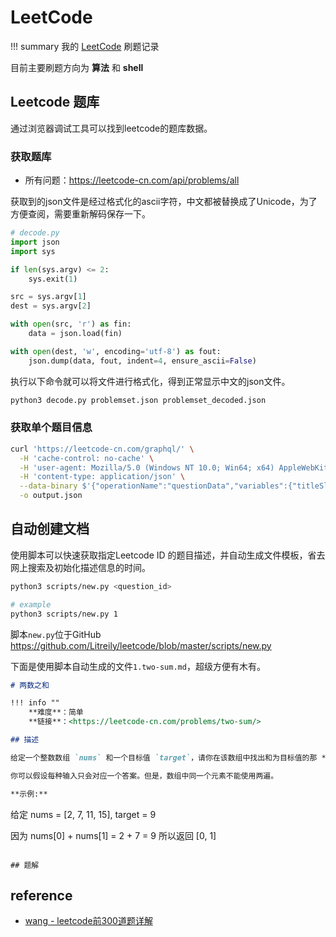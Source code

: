 # LeetCode

!!! summary
    我的 [LeetCode](https://leetcode-cn.com/) 刷题记录

目前主要刷题方向为 **算法** 和 **shell**

## Leetcode 题库

通过浏览器调试工具可以找到leetcode的题库数据。

### 获取题库

- 所有问题：<https://leetcode-cn.com/api/problems/all>

获取到的json文件是经过格式化的ascii字符，中文都被替换成了Unicode，为了方便查阅，需要重新解码保存一下。

```py
# decode.py
import json
import sys

if len(sys.argv) <= 2:
    sys.exit(1)

src = sys.argv[1]
dest = sys.argv[2]

with open(src, 'r') as fin:
    data = json.load(fin)

with open(dest, 'w', encoding='utf-8') as fout:
    json.dump(data, fout, indent=4, ensure_ascii=False)
```

执行以下命令就可以将文件进行格式化，得到正常显示中文的json文件。

```py
python3 decode.py problemset.json problemset_decoded.json
```

### 获取单个题目信息

```bash
curl 'https://leetcode-cn.com/graphql/' \
  -H 'cache-control: no-cache' \
  -H 'user-agent: Mozilla/5.0 (Windows NT 10.0; Win64; x64) AppleWebKit/537.36 (KHTML, like Gecko) Chrome/84.0.4147.125 Safari/537.36' \
  -H 'content-type: application/json' \
  --data-binary $'{"operationName":"questionData","variables":{"titleSlug":"add-two-numbers"},"query":"query questionData($titleSlug: String\u0021) {\\n  question(titleSlug: $titleSlug) {\\n    questionId\\n    questionFrontendId\\n    title\\n    titleSlug\\n    content\\n    translatedTitle\\n    translatedContent\\n       difficulty\\n    }\\n}\\n"}' \
  -o output.json
```

## 自动创建文档

使用脚本可以快速获取指定Leetcode ID 的题目描述，并自动生成文件模板，省去网上搜索及初始化描述信息的时间。

```bash
python3 scripts/new.py <question_id>

# example
python3 scripts/new.py 1
```

脚本`new.py`位于GitHub <https://github.com/Litreily/leetcode/blob/master/scripts/new.py>

下面是使用脚本自动生成的文件`1.two-sum.md`，超级方便有木有。

```markdown
# 两数之和

!!! info ""
    **难度**：简单  
    **链接**：<https://leetcode-cn.com/problems/two-sum/>

## 描述

给定一个整数数组 `nums` 和一个目标值 `target`，请你在该数组中找出和为目标值的那 **两个** 整数，并返回他们的数组下标。

你可以假设每种输入只会对应一个答案。但是，数组中同一个元素不能使用两遍。

**示例:**

 ```
 给定 nums = [2, 7, 11, 15], target = 9

 因为 nums[0] + nums[1] = 2 + 7 = 9
 所以返回 [0, 1]
 ```

## 题解
```

## reference

- [wang - leetcode前300道题详解](https://leetcode.wang/)
